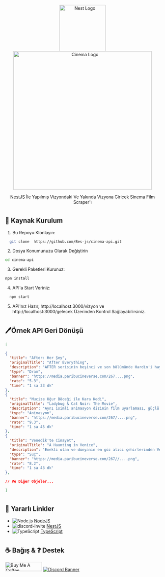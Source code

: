 <p align="center">
<img src="https://nestjs.com/img/logo-small.svg" width="150" alt="Nest Logo" />
<br>
<a href="#" target="blank">
  <a href="#" target="blank"><img src="https://cdn.discordapp.com/attachments/1041745966186909826/1153500258576388106/pngwing.com_5.png" width="450" alt="Cinema Logo" /></a>
</a>
</p>

  
  <p align="center"><a href="https://docs.nestjs.com" target="_blank">NestJS</a> İle Yapılmış Vizyondaki Ve Yakında Vizyona Giricek Sinema Film Scraper'ı</p>

#
## 🚀 Kaynak Kurulum

1. Bu Repoyu Klonlayın:
  
```bash
  git clone  https://github.com/Bes-js/cinema-api.git
```

2. Dosya Konumunuzu Olarak Değiştirin

```bash
cd cinema-api
```

3. Gerekli Paketleri Kurunuz:

```bash
npm install
```

4. API'a Start Veriniz:
  
```bash
  npm start
```

5. API'nız Hazır, http://localhost:3000/vizyon ve http://localhost:3000/gelecek Üzerinden Kontrol Sağlayabilirsiniz.


 #
 #

  ## 🖊️Örnek API Geri Dönüşü
  

  ```json
[

  {
    "title": "After: Her Şey",
    "originalTitle": "After Everything",
    "description": "AFTER serisinin beşinci ve son bölümünde Hardin'i hayatına devam...",
    "type": "Dram",
    "banner": "https://media.paribucineverse.com/267....png",
    "rate": "5.3",
    "time": "1 sa 33 dk"
  },
  {
    "title": "Mucize Uğur Böceği ile Kara Kedi",
    "originalTitle": "Ladybug & Cat Noir: The Movie",
    "description": "Aynı isimli animasyon dizinin film uyarlaması, güçlü süper kahram...",
    "type": "Animasyon",
    "banner": "https://media.paribucineverse.com/267/....png",
    "rate": "9.3",
    "time": "1 sa 45 dk"
  },
  {
    "title": "Venedik'te Cinayet",
    "originalTitle": "A Haunting in Venice",
    "description": "Emekli olan ve dünyanın en göz alıcı şehirlerinden Venedik’e giden...",
    "type": "Suç",
    "banner": "https://media.paribucineverse.com/267//....png",
    "rate": "8.2",
    "time": "1 sa 43 dk"
  },

 // Ve Diğer Objeler... 

 ]
  ```

#
## 🔗 Yararlı Linkler

- ![Node.js](https://img.shields.io/badge/Node.js-43853D?style=for-the-badge&logo=node.js&logoColor=white) [NodeJS](https://nodejs.org/en/download/)
- ![discord-invite](https://img.shields.io/badge/@nestjs/common-ff0000?style=for-the-badge&logo=npm&logoColor=white) [NestJS](https://www.npmjs.com/package/@nestjs/common)
- ![TypeScript](https://img.shields.io/badge/Typescript-7289DA?style=for-the-badge&logo=typescript&logoColor=white) [TypeScript](https://www.typescriptlang.org)


#
  ## ☕ Bağış & ❓ Destek

 
<a href="https://www.buymeacoffee.com/beykant" target="_blank"><img src="https://cdn.buymeacoffee.com/buttons/v2/default-yellow.png" width="120px" height="30px" alt="Buy Me A Coffee"></a>
[![Discord Banner](https://api.weblutions.com/discord/invite/luppux/)](https://discord.gg/luppux)
